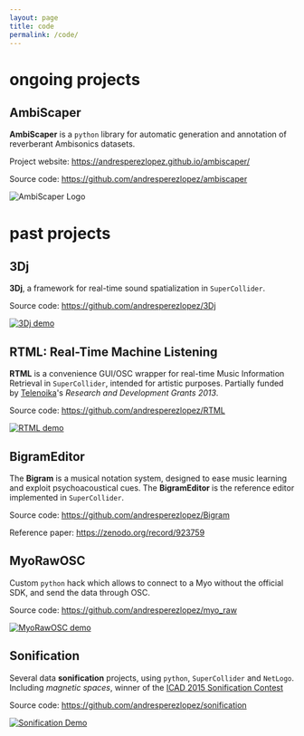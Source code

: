 ```yaml
---
layout: page
title: code
permalink: /code/
---
```


# ongoing projects

## AmbiScaper

**AmbiScaper** is a `python` library for automatic generation and annotation of reverberant Ambisonics datasets.

Project website: <https://andresperezlopez.github.io/ambiscaper/>

Source code: <https://github.com/andresperezlopez/ambiscaper>

![AmbiScaper Logo](https://github.com/andresperezlopez/ambiscaper/blob/master/ambiscaper_logo.png "AmbiScaper Logo")



# past projects


## 3Dj

**3Dj**, a framework for real-time sound spatialization in `SuperCollider`.

Source code: <https://github.com/andresperezlopez/3Dj>

[![3Dj demo](https://i.vimeocdn.com/video/502039577_640.webp)](https://vimeo.com/115880955)


## RTML: Real-Time Machine Listening

**RTML** is a convenience GUI/OSC wrapper for real-time Music Information Retrieval in `SuperCollider`, intended for artistic purposes. Partially funded by [Telenoika](http://www.telenoika.net/)'s *Research and Development Grants 2013*.

Source code: <https://github.com/andresperezlopez/RTML>

[![RTML demo](https://i.vimeocdn.com/video/504860053_640.webp)](https://vimeo.com/115880955)


## BigramEditor

The **Bigram** is a musical notation system, designed to ease music learning and exploit psychoacoustical cues. The **BigramEditor** is the reference editor implemented in `SuperCollider`.

Source code: <https://github.com/andresperezlopez/Bigram>

Reference paper: <https://zenodo.org/record/923759>


## MyoRawOSC

Custom `python` hack which allows to connect to a Myo without the official SDK, and send the data through OSC.

Source code: <https://github.com/andresperezlopez/myo_raw>

[![MyoRawOSC demo](https://i.vimeocdn.com/video/551040123_640.webp)](https://vimeo.com/151326521)



## Sonification

Several data **sonification** projects, using `python`, `SuperCollider` and `NetLogo`.
Including *magnetic spaces*, winner of the [ICAD 2015 Sonification Contest](https://iem.kug.ac.at/icad15/icad15/schedule/sonification-contest.html#c39019)

Source code: <https://github.com/andresperezlopez/sonification>

[![Sonification Demo](https://i.vimeocdn.com/video/526285341_640.webp)](https://vimeo.com/133276639)
